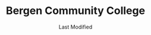 ---
layout: location-page
date: Last Modified
description: "Local COVID-19 testing is available at Bergen Community College in Paramus, New Jersey, USA."
permalink: "locations/new-jersey/paramus/bergen-community-college/"
tags:
  - locations
  - new-jersey
title: Bergen Community College
state: New Jersey
stateAbbr: NJ
hood: Paramus
address: 400 Paramus Road, Paramus Campus - Lots B & C
city: Paramus
zip: 07652
mapUrl: "http://maps.apple.com/?q=Bergen+Community+College&address=400+Paramus+Road+Paramus+Campus+-+Lots+B+and+C,Paramus,New+Jersey,07652"
locationType: Drive-thru
phone: undefined
website: https://covid19.nj.gov/locations?query=Testing+Centers&tabOrder=all%2CpromotedContent%2Clocations%2Cresources%2Cstatus%2CNJfaqs%2CAASfaqs%2Ccoronavirus
onlineBooking: undefined
closed: true
closedUpdate: April 13th, 2020
notes: "Only for individuals with symptoms. Must have fever and other symptoms. For all members of the community. Limited test kits available."
days: Hours unknown
ctaMessage: Learn more
ctaUrl: "https://covid19.nj.gov/locations?query=Testing+Centers&tabOrder=all%2CpromotedContent%2Clocations%2Cresources%2Cstatus%2CNJfaqs%2CAASfaqs%2Ccoronavirus"
---